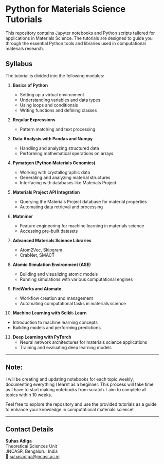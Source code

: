 # Python for Materials Science Tutorials

This repository contains Jupyter notebooks and Python scripts tailored for applications in Materials Science. The tutorials are designed to guide you through the essential Python tools and libraries used in computational materials research.

## Syllabus
The tutorial is divided into the following modules:

1. **Basics of Python**
   - Setting up a virtual environment
   - Understanding variables and data types
   - Using loops and conditionals
   - Writing functions and defining classes

2. **Regular Expressions**
   - Pattern matching and text processing

3. **Data Analysis with Pandas and Numpy**
   - Handling and analyzing structured data
   - Performing mathematical operations on arrays

4. **Pymatgen (Python Materials Genomics)**
   - Working with crystallographic data
   - Generating and analyzing material structures
   - Interfacing with databases like Materials Project

5. **Materials Project API Integration**
   - Querying the Materials Project database for material properties
   - Automating data retrieval and processing

6. **Matminer**
   - Feature engineering for machine learning in materials science
   - Accessing pre-built datasets
     
7. **Advanced Materials Science Libraries**
    - Atom2Vec, Skipgram
    - CrabNet, SMACT

8. **Atomic Simulation Environment (ASE)**
   - Building and visualizing atomic models
   - Running simulations with various computational engines

9. **FireWorks and Atomate**
   - Workflow creation and management
   - Automating computational tasks in materials science

10. **Machine Learning with Scikit-Learn**
   - Introduction to machine learning concepts
   - Building models and performing predictions

11. **Deep Learning with PyTorch**
    - Neural network architectures for materials science applications
    - Training and evaluating deep learning models



---
## Note:
I will be creating and updating notebooks for each topic weekly, documenting everything I learnt as a beginner. This process will take time as I have to start making notebooks from scratch. I aim to complete all topics within 10 weeks.

Feel free to explore the repository and use the provided tutorials as a guide to enhance your knowledge in computational materials science!

---
## Contact Details

**Suhas Adiga**  
Theoretical Sciences Unit  
JNCASR, Bengaluru, India  
📧 [suhasadiga@jncasr.ac.in](mailto:suhasadiga@jncasr.ac.in)
